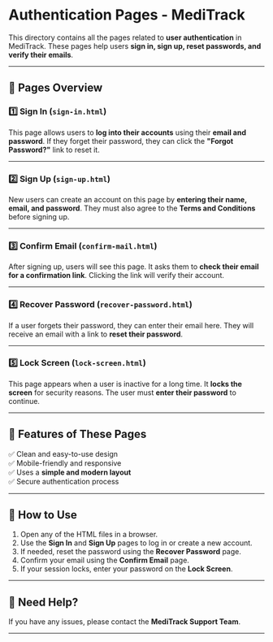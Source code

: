 # Authentication Pages - MediTrack

This directory contains all the pages related to **user authentication** in MediTrack. These pages help users **sign in, sign up, reset passwords, and verify their emails**.

---

## 📌 **Pages Overview**

### **1️⃣ Sign In (`sign-in.html`)**
This page allows users to **log into their accounts** using their **email and password**. If they forget their password, they can click the **"Forgot Password?"** link to reset it.

---

### **2️⃣ Sign Up (`sign-up.html`)**
New users can create an account on this page by **entering their name, email, and password**. They must also agree to the **Terms and Conditions** before signing up.

---

### **3️⃣ Confirm Email (`confirm-mail.html`)**
After signing up, users will see this page. It asks them to **check their email for a confirmation link**. Clicking the link will verify their account.

---

### **4️⃣ Recover Password (`recover-password.html`)**
If a user forgets their password, they can enter their email here. They will receive an email with a link to **reset their password**.

---

### **5️⃣ Lock Screen (`lock-screen.html`)**
This page appears when a user is inactive for a long time. It **locks the screen** for security reasons. The user must **enter their password** to continue.

---

## 🔹 **Features of These Pages**
✅ Clean and easy-to-use design  
✅ Mobile-friendly and responsive  
✅ Uses a **simple and modern layout**  
✅ Secure authentication process  

---

## 📌 **How to Use**
1. Open any of the HTML files in a browser.
2. Use the **Sign In** and **Sign Up** pages to log in or create a new account.
3. If needed, reset the password using the **Recover Password** page.
4. Confirm your email using the **Confirm Email** page.
5. If your session locks, enter your password on the **Lock Screen**.

---

## 📩 **Need Help?**
If you have any issues, please contact the **MediTrack Support Team**.

---
